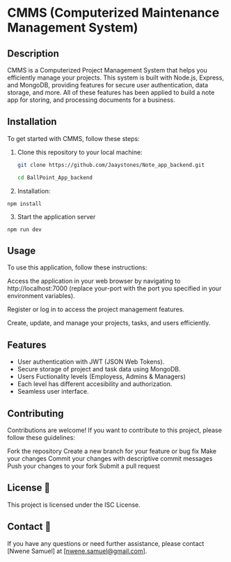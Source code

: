 # CMMS (Computerized Maintenance Management System)


## Description

CMMS is a Computerized Project Management System that helps you efficiently manage your projects. This system is built with Node.js, Express, and MongoDB, providing features for secure user authentication, data storage, and more. All of these features has been applied to build a note app for storing, and processing documents for a business.

## Installation

To get started with CMMS, follow these steps:

1. Clone this repository to your local machine:
   ```bash
   git clone https://github.com/Jaaystones/Note_app_backend.git

   cd BallPoint_App_backend

   ```

2. Installation:
```
npm install

```
3. Start the application server
```
npm run dev

```
## Usage
To use this application, follow these instructions:

Access the application in your web browser by navigating to http://localhost:7000 
(replace your-port with the port you specified in your environment variables).

Register or log in to access the project management features.

Create, update, and manage your projects, tasks, and users efficiently.

## Features
+ User authentication with JWT (JSON Web Tokens).
+ Secure storage of project and task data using MongoDB.
+ Users Fuctionality levels (Employess, Admins & Managers)
+ Each level has different accesibility and authorization.
+ Seamless user interface.



## Contributing
Contributions are welcome! If you want to contribute to this project, please follow these guidelines:

Fork the repository
Create a new branch for your feature or bug fix
Make your changes
Commit your changes with descriptive commit messages
Push your changes to your fork
Submit a pull request

## License :wrench:
This project is licensed under the ISC License.

## Contact :book:
If you have any questions or need further assistance, please contact [Nwene Samuel] at [nwene.samuel@gmail.com].
